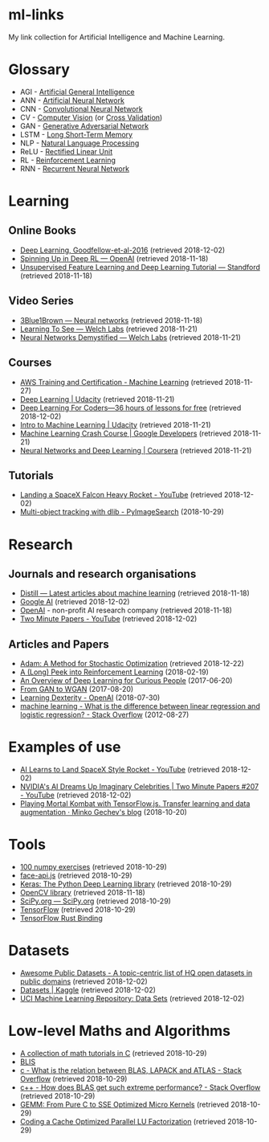 # ml-links

My link collection for Artificial Intelligence and Machine Learning.

# Glossary

* AGI - [Artificial General Intelligence](https://intelligence.org/2013/08/11/what-is-agi/)
* ANN - [Artificial Neural Network](https://en.wikipedia.org/wiki/Artificial_neural_network)
* CNN - [Convolutional Neural Network](https://lilianweng.github.io/lil-log/2017/06/21/an-overview-of-deep-learning.html)
* CV - [Computer Vision](https://en.wikipedia.org/wiki/Computer_vision) (or [Cross Validation](https://docs.aws.amazon.com/machine-learning/latest/dg/cross-validation.html))
* GAN - [Generative Adversarial Network](https://lilianweng.github.io/lil-log/2017/08/20/from-GAN-to-WGAN.html)
* LSTM - [Long Short-Term Memory](https://en.wikipedia.org/wiki/Long_short-term_memory)
* NLP - [Natural Language Processing](https://en.wikipedia.org/wiki/Natural_language_processing)
* ReLU - [Rectified Linear Unit](https://www.tinymind.com/learn/terms/relu)
* RL - [Reinforcement Learning](https://en.wikipedia.org/wiki/Reinforcement_learning)
* RNN - [Recurrent Neural Network](https://lilianweng.github.io/lil-log/2017/06/21/an-overview-of-deep-learning.html)

# Learning

## Online Books

* [Deep Learning, Goodfellow-et-al-2016](http://www.deeplearningbook.org/) (retrieved 2018-12-02)
* [Spinning Up in Deep RL — OpenAI](https://spinningup.openai.com/en/latest/) (retrieved 2018-11-18)
* [Unsupervised Feature Learning and Deep Learning Tutorial — Standford](http://ufldl.stanford.edu/tutorial/) (retrieved 2018-11-18)

## Video Series

* [3Blue1Brown — Neural networks](https://www.youtube.com/playlist?list=PLZHQObOWTQDNU6R1_67000Dx_ZCJB-3pi) (retrieved 2018-11-18)
* [Learning To See — Welch Labs](https://www.youtube.com/playlist?list=PLiaHhY2iBX9ihLasvE8BKnS2Xg8AhY6iV) (retrieved 2018-11-21)
* [Neural Networks Demystified — Welch Labs](https://www.youtube.com/playlist?list=PLiaHhY2iBX9hdHaRr6b7XevZtgZRa1PoU) (retrieved 2018-11-21)

## Courses

* [AWS Training and Certification - Machine Learning](https://aws.amazon.com/training/learning-paths/machine-learning/) (retrieved 2018-11-27)
* [Deep Learning | Udacity](https://eu.udacity.com/course/deep-learning--ud730) (retrieved 2018-11-21)
* [Deep Learning For Coders—36 hours of lessons for free](https://course.fast.ai/) (retrieved 2018-12-02)
* [Intro to Machine Learning | Udacity](https://eu.udacity.com/course/intro-to-machine-learning--ud120) (retrieved 2018-11-21)
* [Machine Learning Crash Course | Google Developers](https://developers.google.com/machine-learning/crash-course/) (retrieved 2018-11-21)
* [Neural Networks and Deep Learning | Coursera](https://www.coursera.org/learn/neural-networks-deep-learning/) (retrieved 2018-11-21)

## Tutorials

* [Landing a SpaceX Falcon Heavy Rocket - YouTube](https://www.youtube.com/watch?v=09OMoGqHexQ) (retrieved 2018-12-02)
* [Multi-object tracking with dlib - PyImageSearch](https://www.pyimagesearch.com/2018/10/29/multi-object-tracking-with-dlib/) (2018-10-29)

# Research

## Journals and research organisations

* [Distill — Latest articles about machine learning](https://distill.pub/) (retrieved 2018-11-18)
* [Google AI](https://ai.google/) (retrieved 2018-12-02)
* [OpenAI](https://openai.com/) - non-profit AI research company (retrieved 2018-11-18)
* [Two Minute Papers - YouTube](https://www.youtube.com/user/keeroyz) (retrieved 2018-12-02)

## Articles and Papers

* [Adam: A Method for Stochastic Optimization](https://arxiv.org/abs/1412.6980) (retrieved 2018-12-22)
* [A (Long) Peek into Reinforcement Learning](https://lilianweng.github.io/lil-log/2018/02/19/a-long-peek-into-reinforcement-learning.html) (2018-02-19)
* [An Overview of Deep Learning for Curious People](https://lilianweng.github.io/lil-log/2017/06/21/an-overview-of-deep-learning.html) (2017-06-20)
* [From GAN to WGAN](https://lilianweng.github.io/lil-log/2017/08/20/from-GAN-to-WGAN.html) (2017-08-20)
* [Learning Dexterity - OpenAI](https://blog.openai.com/learning-dexterity/) (2018-07-30)
* [machine learning - What is the difference between linear regression and logistic regression? - Stack Overflow](https://stackoverflow.com/questions/12146914/what-is-the-difference-between-linear-regression-and-logistic-regression) (2012-08-27)

# Examples of use

* [AI Learns to Land SpaceX Style Rocket - YouTube](https://www.youtube.com/watch?v=NX_o9jB9bZ4) (retrieved 2018-12-02)
* [NVIDIA's AI Dreams Up Imaginary Celebrities | Two Minute Papers #207 - YouTube](https://www.youtube.com/watch?v=VrgYtFhVGmg) (retrieved 2018-12-02)
* [Playing Mortal Kombat with TensorFlow.js. Transfer learning and data augmentation · Minko Gechev's blog](https://blog.mgechev.com/2018/10/20/transfer-learning-tensorflow-js-data-augmentation-mobile-net/) (2018-10-20)

# Tools

* [100 numpy exercises](http://www.labri.fr/perso/nrougier/teaching/numpy.100/) (retrieved 2018-10-29)
* [face-api.js](https://github.com/justadudewhohacks/face-api.js) (retrieved 2018-10-29)
* [Keras: The Python Deep Learning library](https://keras.io/) (retrieved 2018-10-29)
* [OpenCV library](https://opencv.org/) (retrieved 2018-11-18)
* [SciPy.org — SciPy.org](https://www.scipy.org/) (retrieved 2018-10-29)
* [TensorFlow](https://www.tensorflow.org/) (retrieved 2018-10-29)
* [TensorFlow Rust Binding](https://github.com/tensorflow/rust)

# Datasets

* [Awesome Public Datasets - A topic-centric list of HQ open datasets in public domains](https://github.com/awesomedata/awesome-public-datasets) (retrieved 2018-12-02)
* [Datasets | Kaggle](https://www.kaggle.com/datasets) (retrieved 2018-12-02)
* [UCI Machine Learning Repository: Data Sets](https://archive.ics.uci.edu/ml/datasets.html) (retrieved 2018-12-02)

# Low-level Maths and Algorithms

* [A collection of math tutorials in C](https://github.com/Foadsf/Cmathtuts) (retrieved 2018-10-29)
* [BLIS](https://github.com/flame/blis)
* [c - What is the relation between BLAS, LAPACK and ATLAS - Stack Overflow](https://stackoverflow.com/questions/17858104/what-is-the-relation-between-blas-lapack-and-atlas) (retrieved 2018-10-29)
* [c++ - How does BLAS get such extreme performance? - Stack Overflow](https://stackoverflow.com/questions/1303182/how-does-blas-get-such-extreme-performance/11421344#11421344) (retrieved 2018-10-29)
* [GEMM: From Pure C to SSE Optimized Micro Kernels](http://apfel.mathematik.uni-ulm.de/~lehn/sghpc/gemm/index.html) (retrieved 2018-10-29)
* [Coding a Cache Optimized Parallel LU Factorization](http://apfel.mathematik.uni-ulm.de/~lehn/FLENS-Trinity/flens/examples/tut01-page08.html) (retrieved 2018-10-29)

